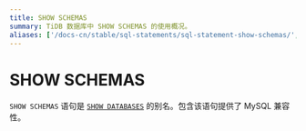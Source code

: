 ```yaml
---
title: SHOW SCHEMAS
summary: TiDB 数据库中 SHOW SCHEMAS 的使用概况。
aliases: ['/docs-cn/stable/sql-statements/sql-statement-show-schemas/','/docs-cn/v4.0/sql-statements/sql-statement-show-schemas/','/docs-cn/stable/reference/sql/statements/show-schemas/']
---
```


# SHOW SCHEMAS

`SHOW SCHEMAS` 语句是 [`SHOW DATABASES`](/sql-statements/sql-statement-show-databases.md) 的别名。包含该语句提供了 MySQL 兼容性。

